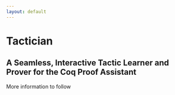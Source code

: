 ```yaml
---
layout: default
---
```

# Tactician
## A Seamless, Interactive Tactic Learner and Prover for the Coq Proof Assistant

More information to follow
